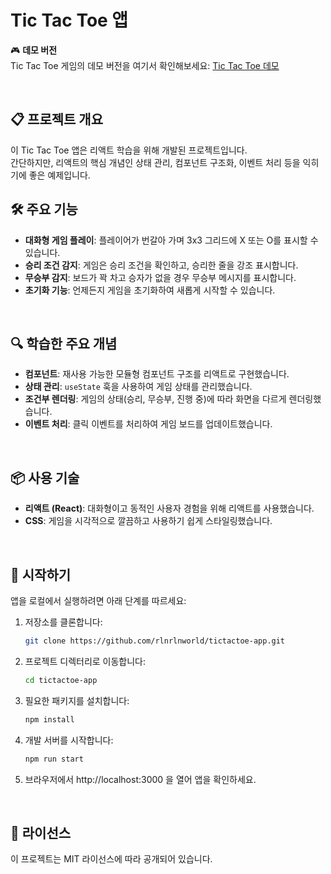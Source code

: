 # Tic Tac Toe 앱

🎮 **데모 버전**  
Tic Tac Toe 게임의 데모 버전을 여기서 확인해보세요: [Tic Tac Toe 데모](https://rlnrlnworld.github.io/tictactoe-app/)

<br>


## 📋 프로젝트 개요
이 Tic Tac Toe 앱은 리액트 학습을 위해 개발된 프로젝트입니다. <br>간단하지만, 리액트의 핵심 개념인 상태 관리, 컴포넌트 구조화, 이벤트 처리 등을 익히기에 좋은 예제입니다.
<br>

## 🛠️ 주요 기능
- **대화형 게임 플레이**: 플레이어가 번갈아 가며 3x3 그리드에 X 또는 O를 표시할 수 있습니다.
- **승리 조건 감지**: 게임은 승리 조건을 확인하고, 승리한 줄을 강조 표시합니다.
- **무승부 감지**: 보드가 꽉 차고 승자가 없을 경우 무승부 메시지를 표시합니다.
- **초기화 기능**: 언제든지 게임을 초기화하여 새롭게 시작할 수 있습니다.
<br>

## 🔍 학습한 주요 개념
- **컴포넌트**: 재사용 가능한 모듈형 컴포넌트 구조를 리액트로 구현했습니다.
- **상태 관리**: `useState` 훅을 사용하여 게임 상태를 관리했습니다.
- **조건부 렌더링**: 게임의 상태(승리, 무승부, 진행 중)에 따라 화면을 다르게 렌더링했습니다.
- **이벤트 처리**: 클릭 이벤트를 처리하여 게임 보드를 업데이트했습니다.
<br>

## 📦 사용 기술
- **리액트 (React)**: 대화형이고 동적인 사용자 경험을 위해 리액트를 사용했습니다.
- **CSS**: 게임을 시각적으로 깔끔하고 사용하기 쉽게 스타일링했습니다.
<br>

## 🚀 시작하기
앱을 로컬에서 실행하려면 아래 단계를 따르세요:

1. 저장소를 클론합니다:
   ```bash
   git clone https://github.com/rlnrlnworld/tictactoe-app.git
   ```
2. 프로젝트 디렉터리로 이동합니다:
   ```bash
   cd tictactoe-app
   ```
3. 필요한 패키지를 설치합니다:
   ```bash
   npm install
   ```
4. 개발 서버를 시작합니다:
   ```bash
   npm run start
   ```
5. 브라우저에서 http://localhost:3000 을 열어 앱을 확인하세요.
<br>

## 📜 라이선스

이 프로젝트는 MIT 라이선스에 따라 공개되어 있습니다.
